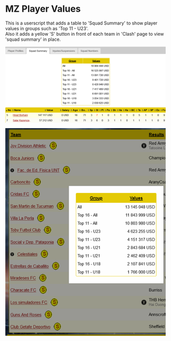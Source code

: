 # MZ Player Values
This is a userscript that adds a table to 'Squad Summary' to show player values in groups such as 'Top 11 - U23'.  
Also it adds a yellow 'S' button in front of each team in 'Clash' page to view 'squad summary' in place.

![Squad Summary](./img/SquadSummary.png)

![Clash](./img/Clash.png)
